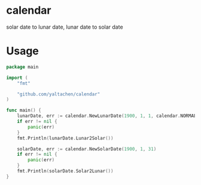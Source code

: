 # calendar
solar date to lunar date, lunar date to solar date
# Usage
```go
package main

import (
	"fmt"

	"github.com/yaltachen/calendar"
)

func main() {
	lunarDate, err := calendar.NewLunarDate(1900, 1, 1, calendar.NORMALMONTH)
	if err != nil {
		panic(err)
	}
	fmt.Println(lunarDate.Lunar2Solar())

	solarDate, err := calendar.NewSolarDate(1900, 1, 31)
	if err != nil {
		panic(err)
	}
	fmt.Println(solarDate.Solar2Lunar())
}

```